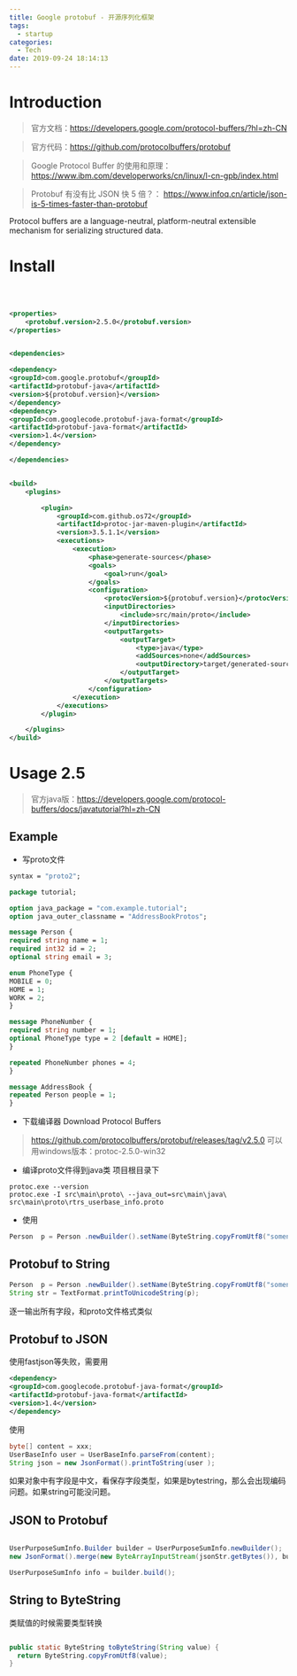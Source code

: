 ```yaml
---
title: Google protobuf - 开源序列化框架
tags:
  - startup
categories:
  - Tech
date: 2019-09-24 18:14:13
---
```


# Introduction

> 官方文档：https://developers.google.com/protocol-buffers/?hl=zh-CN

> 官方代码：https://github.com/protocolbuffers/protobuf

> Google Protocol Buffer 的使用和原理： https://www.ibm.com/developerworks/cn/linux/l-cn-gpb/index.html

> Protobuf 有没有比 JSON 快 5 倍？： https://www.infoq.cn/article/json-is-5-times-faster-than-protobuf

Protocol buffers are a language-neutral, platform-neutral extensible mechanism for serializing structured data.


<!-- more -->

# Install

```xml

 

<properties>
    <protobuf.version>2.5.0</protobuf.version>
</properties>


<dependencies>

<dependency>
<groupId>com.google.protobuf</groupId>
<artifactId>protobuf-java</artifactId>
<version>${protobuf.version}</version>
</dependency>
<dependency>
<groupId>com.googlecode.protobuf-java-format</groupId>
<artifactId>protobuf-java-format</artifactId>
<version>1.4</version>
</dependency>

</dependencies>


<build>
    <plugins>

        <plugin>
            <groupId>com.github.os72</groupId>
            <artifactId>protoc-jar-maven-plugin</artifactId>
            <version>3.5.1.1</version>
            <executions>
                <execution>
                    <phase>generate-sources</phase>
                    <goals>
                        <goal>run</goal>
                    </goals>
                    <configuration>
                        <protocVersion>${protobuf.version}</protocVersion>
                        <inputDirectories>
                            <include>src/main/proto</include>
                        </inputDirectories>
                        <outputTargets>
                            <outputTarget>
                                <type>java</type>
                                <addSources>none</addSources>
                                <outputDirectory>target/generated-sources/java</outputDirectory>
                            </outputTarget>
                        </outputTargets>
                    </configuration>
                </execution>
            </executions>
        </plugin>

    </plugins>
</build>


```

# Usage 2.5
> 官方java版：https://developers.google.com/protocol-buffers/docs/javatutorial?hl=zh-CN

## Example
- 写proto文件
```addressbook.proto
syntax = "proto2";

package tutorial;

option java_package = "com.example.tutorial";
option java_outer_classname = "AddressBookProtos";

message Person {
required string name = 1;
required int32 id = 2;
optional string email = 3;

enum PhoneType {
MOBILE = 0;
HOME = 1;
WORK = 2;
}

message PhoneNumber {
required string number = 1;
optional PhoneType type = 2 [default = HOME];
}

repeated PhoneNumber phones = 4;
}

message AddressBook {
repeated Person people = 1;
}
```

- 下载编译器 Download Protocol Buffers
> https://github.com/protocolbuffers/protobuf/releases/tag/v2.5.0
可以用windows版本：protoc-2.5.0-win32

- 编译proto文件得到java类
项目根目录下
```
protoc.exe --version
protoc.exe -I src\main\proto\ --java_out=src\main\java\ src\main\proto\rtrs_userbase_info.proto
```

- 使用
```java
Person  p = Person .newBuilder().setName(ByteString.copyFromUtf8("somename")).build();
```
## Protobuf to String

```java
Person  p = Person .newBuilder().setName(ByteString.copyFromUtf8("somename")).build();
String str = TextFormat.printToUnicodeString(p);
```
逐一输出所有字段，和proto文件格式类似

## Protobuf to JSON
使用fastjson等失败，需要用
```xml
<dependency>
<groupId>com.googlecode.protobuf-java-format</groupId>
<artifactId>protobuf-java-format</artifactId>
<version>1.4</version>
</dependency>
```
使用
```java
byte[] content = xxx;
UserBaseInfo user = UserBaseInfo.parseFrom(content);
String json = new JsonFormat().printToString(user );
```

如果对象中有字段是中文，看保存字段类型，如果是bytestring，那么会出现编码问题。如果string可能没问题。


## JSON to Protobuf

```java

UserPurposeSumInfo.Builder builder = UserPurposeSumInfo.newBuilder();
new JsonFormat().merge(new ByteArrayInputStream(jsonStr.getBytes()), builder);

UserPurposeSumInfo info = builder.build();

```

## String to ByteString

类赋值的时候需要类型转换
```java

public static ByteString toByteString(String value) {
  return ByteString.copyFromUtf8(value);
}

```


